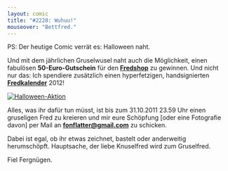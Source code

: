 ```yaml
---
layout: comic
title: "#2228: Wuhuu!"
mouseover: "Bettfred."
---
```


PS:
Der heutige Comic verrät es: Halloween naht. 

Und mit dem jährlichen Gruselwusel naht auch die Möglichkeit, einen
fabulösen <strong>50-Euro-Gutschein</strong> für den <a href="http://fred-o-mat.spreadshirt.net" title="Fredshop"><strong>Fredshop</strong></a>
zu gewinnen. Und nicht nur das: Ich spendiere zusätzlich einen 
hyperfetzigen, handsignierten <a href="http://www.fonflatter.de/kalender" title="Fredkalender 2012"><strong>Fredkalender</strong></a> 2012!

<a href="http://fred-o-mat.spreadshirt.net" title="Fredshop"><img src="http://www.fonflatter.de/bilder/fredshop_halloween_150.png" alt="Halloween-Aktion" /></a>

Alles, was ihr dafür tun müsst, ist bis zum 31.10.2011 23.59 Uhr einen gruseligen Fred zu kreieren und mir eure Schöpfung [oder eine Fotografie davon] per Mail an <a href="mailto:fonflatter@gmail.com"><strong>fonflatter@gmail.com</strong></a> zu schicken.

Dabei ist egal, ob ihr etwas zeichnet, bastelt oder anderweitig herumschöpft. Hauptsache, der liebe Knuselfred wird zum Gruselfred.

Fiel Fergnügen.
